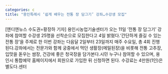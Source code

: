 ```yaml
---
categories: c
title: "용인특례시 ‘쉽게 배우는 전통 장 담그기’ 강좌…수강생 모집"
---
```

[엔디엔뉴스 수도권=황장하 기자] 용인시농업기술센터가 오는 11일 ‘전통 장 담그기’ 강좌에 참여할 수강생 25명을 선착순으로 모집한다고 4일 밝혔다.‘간단하게 즐길 수 있는 전통 장’을 주제로 한 이번 강좌는 다음달 2일부터 23일까지 매주 수요일, 총 4회 진행된다.강좌에서는 전문가와 함께 궁중에서 먹던 생활장(메밀된장)을 비롯해 전통 고추장, 입맛을 돋우는 쌈장, 건강에 좋은 청국장을 담가본다.시민 누구나 참여할 수 있으며, 용인시 통합예약 홈페이지에서 회원으로 가입한 뒤 신청하면 된다. 수강료는 4만원(1인)은 별도다.센터